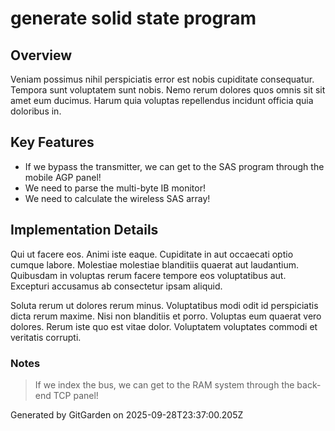 # generate solid state program

## Overview
Veniam possimus nihil perspiciatis error est nobis cupiditate consequatur. Tempora sunt voluptatem sunt nobis. Nemo rerum dolores quos omnis sit sit amet eum ducimus. Harum quia voluptas repellendus incidunt officia quia doloribus in.

## Key Features
- If we bypass the transmitter, we can get to the SAS program through the mobile AGP panel!
- We need to parse the multi-byte IB monitor!
- We need to calculate the wireless SAS array!

## Implementation Details
Qui ut facere eos. Animi iste eaque. Cupiditate in aut occaecati optio cumque labore. Molestiae molestiae blanditiis quaerat aut laudantium. Quibusdam in voluptas rerum facere tempore eos voluptatibus aut. Excepturi accusamus ab consectetur ipsam aliquid.
 Soluta rerum ut dolores rerum minus. Voluptatibus modi odit id perspiciatis dicta rerum maxime. Nisi non blanditiis et porro. Voluptas eum quaerat vero dolores. Rerum iste quo est vitae dolor. Voluptatem voluptates commodi et veritatis corrupti.

### Notes
> If we index the bus, we can get to the RAM system through the back-end TCP panel!

Generated by GitGarden on 2025-09-28T23:37:00.205Z